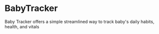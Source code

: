 # BabyTracker
 Baby Tracker offers a simple streamlined way to track baby's daily habits, health, and vitals

